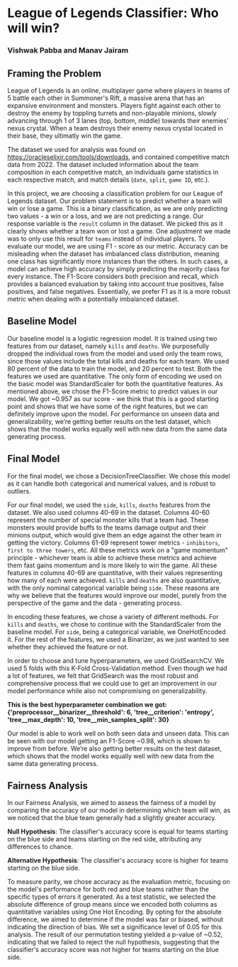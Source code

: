 # League of Legends Classifier: Who will win?
### Vishwak Pabba and Manav Jairam

## **Framing the Problem**
League of Legends is an online, multiplayer game where players in teams of 5 battle each other in Summoner's Rift, a massive arena that has an expansive environment and monsters. Players fight against each other to destroy the enemy by toppling turrets and non-playable minions, slowly advancing through 1 of 3 lanes (top, bottom, middle) towards their enemies' nexus crystal. When a team destroys their enemy nexus crystal located in their base, they ultimatly win the game.

The dataset we used for analysis was found on https://oracleselixir.com/tools/downloads, and contained competitive match data from 2022. The dataset included information about the team composition in each competitive match, an individuals game statistics in each respective match, and match details (`date`, `split`, `game ID`, etc.).

In this project, we are choosing a classification problem for our League of Legends dataset. Our problem statement is to predict whether a team will win or lose a game. This is a binary classification, as we are only predicting two values - a win or a loss, and we are not predicting a range. Our response variable is the `result` column in the dataset. We picked this as it clearly shows whether a team won or lost a game. One adjustment we made was to only use this result for `teams` instead of individual players. To evaluate our model, we are using F1 - score as our metric. Accuracy can be misleading when the dataset has imbalanced class distribution, meaning one class has significantly more instances than the others. In such cases, a model can achieve high accuracy by simply predicting the majority class for every instance. The F1-Score considers both precision and recall, which provides a balanced evaluation by taking into account true positives, false positives, and false negatives. Essentially, we prefer F1 as it is a more robust metric when dealing with a potentially imbalanced dataset.

## **Baseline Model**
Our baseline model is a logistic regression model. It is trained using two features from our dataset, namely `kills` and `deaths`. We purposefully dropped the individual rows from the model and used only the team rows, since those values include the total kills and deaths for each team. We used 80 percent of the data to train the model, and 20 percent to test. Both the features we used are quantitative. The only form of encoding we used on the basic model was StandardScaler for both the quantitative features. As mentioned above, we chose the F1-Score metric to predict values in our model. We got ~0.957 as our score - we think that this is a good starting point and shows that we have some of the right features, but we can definitely improve upon the model. For performance on unseen data and generalizability, we’re getting better results on the test dataset, which shows that the model works equally well with new data from the same data generating process. 

## **Final Model**
For the final model, we chose a DecisionTreeClassifier. We chose this model as it can handle both categorical and numerical values, and is robust to outliers. 

For our final model, we used the `side`, `kills`, `deaths` features from the dataset. We also used columns 40-69 in the dataset. Columns 40-60 represent the number of special monster kills that a team had. These monsters would provide buffs to the teams damage output and their minions output, which would give them an edge against the other team in getting the victory. Columns 61-69 represent tower metrics - `inhibitors`, `first to three towers`, etc. All these metrics work on a "game momentum" principle - whichever team is able to achieve these metrics and achieve them fast gains momentum and is more likely to win the game. All these features in columns 40-69 are quantitative, with their values representing how many of each were achieved. `kills` and `deaths` are also quantitative, with the only nominal categorical variable being `side`. These reasons are why we believe that the features would improve our model, purely from the perspective of the game and the data - generating process.

In encoding these features, we chose a variety of different methods. For `kills` and `deaths`, we chose to continue with the StandardScaler from the baseline model. For `side`, being a categorical variable, we OneHotEncoded it. For the rest of the features, we used a Binarizer, as we just wanted to see whether they achieved the feature or not. 

In order to choose and tune hyperparameters, we used GridSearchCV. We used 5 folds with this K-Fold Cross-Validation method. Even though we had a lot of features, we felt that GridSearch was the most robust and comprehensive process that we could use to get an improvement in our model performance while also not compromising on generalizability. 

**This is the best hyperparameter combination we got: {'preprocessor__binarizer__threshold': 6, 'tree__criterion': 'entropy', 'tree__max_depth': 10, 'tree__min_samples_split': 30}**

Our model is able to work well on both seen data and unseen data. This can be seen with our model getting an F1-Score ~0.98, which is shown to improve from before. We’re also getting better results on the test dataset, which shows that the model works equally well with new data from the same data generating process.

## **Fairness Analysis**
In our Fairness Analysis, we aimed to assess the fairness of a model by comparing the accuracy of our model in determining which team will win, as we noticed that the blue team generally had a slightly greater accuracy.

**Null Hypothesis**: The classifier's accuracy score is equal for teams starting on the blue side and teams starting on the red side, attributing any differences to chance.

**Alternative Hypothesis**: The classifier's accuracy score is higher for teams starting on the blue side.

To measure parity, we chose accuracy as the evaluation metric, focusing on the model's performance for both red and blue teams rather than the specific types of errors it generated. As a test statistic, we selected the absolute difference of group means since we encoded both columns as quantitative variables using One Hot Encoding. By opting for the absolute difference, we aimed to determine if the model was fair or biased, without indicating the direction of bias. We set a significance level of 0.05 for this analysis. The result of our permutation testing yielded a p-value of ~0.52, indicating that we failed to reject the null hypothesis, suggesting that the classifier's accuracy score was not higher for teams starting on the blue side.
